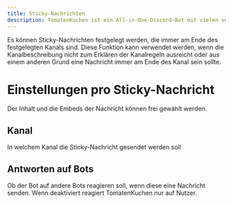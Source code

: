 ```yaml
---
title: Sticky-Nachrichten
description: TomatenKuchen ist ein All-in-One-Discord-Bot mit vielen verschiedenen Funktionen. Erklärt die Funktion und das Setup von Sticky-Nachrichten
---
```


Es können Sticky-Nachrichten festgelegt werden, die immer am Ende des festgelegten Kanals sind. Diese Funktion kann verwendet werden, wenn die Kanalbeschreibung nicht zum Erklären der Kanalregeln ausreicht oder aus einem anderen Grund eine Nachricht immer am Ende des Kanal sein sollte.

# Einstellungen pro Sticky-Nachricht

Der Inhalt und die Embeds der Nachricht können frei gewählt werden.

## Kanal
In welchem Kanal die Sticky-Nachricht gesendet werden soll

## Antworten auf Bots
Ob der Bot auf andere Bots reagieren soll, wenn diese eine Nachricht senden. Wenn deaktiviert reagiert TomatenKuchen nur auf Nutzer.
